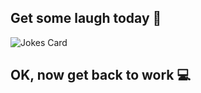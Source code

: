 ## Get some laugh today 🤣

![Jokes Card](https://readme-jokes.vercel.app/api)

## OK, now get back to work 💻
